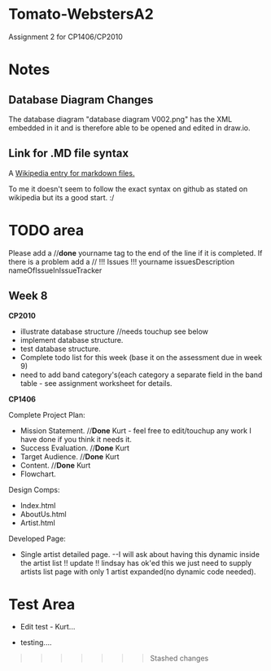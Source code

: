 Tomato-WebstersA2
=================

Assignment 2 for CP1406/CP2010

# Notes

Database Diagram Changes
------------------------
The database diagram "database diagram V002.png" has the XML embedded in it and is therefore able to be opened and edited in draw.io.

Link for .MD file syntax
------------------------
A [Wikipedia entry for markdown files.](http://en.wikipedia.org/wiki/Markdown)

To me it doesn't seem to follow the exact syntax on github as stated on wikipedia but its a good start. :/


# TODO area

Please add a //**done** yourname tag to the end of the line if it is completed.
If there is a problem add a // !!! Issues !!! yourname issuesDescription nameOfIssueInIssueTracker

Week 8
------

**CP2010**

* illustrate database structure //needs touchup see below
* implement database structure.
* test database structure.
* Complete todo list for this week (base it on the assessment due in week 9)
* need to add band category's(each category a separate field in the band table - see assignment worksheet for details.

**CP1406**

Complete Project Plan:
* Mission Statement.    //**Done** Kurt - feel free to edit/touchup any work I have done if you think it needs it.
* Success Evaluation.   //**Done** Kurt
* Target Audience.      //**Done** Kurt
* Content.              //**Done** Kurt
* Flowchart.

Design Comps:
* Index.html
* AboutUs.html
* Artist.html

Developed Page:
* Single artist detailed page. --I will ask about having this dynamic inside the artist list !! update !! lindsay has ok'ed this we just need to supply artists list page with only 1 artist expanded(no dynamic code needed).







# Test Area

 * Edit test - Kurt...

 * testing....



>>>>>>> Stashed changes



